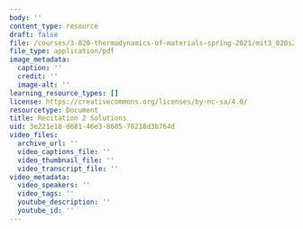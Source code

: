 ```yaml
---
body: ''
content_type: resource
draft: false
file: /courses/3-020-thermodynamics-of-materials-spring-2021/mit3_020s21_recitation2_solutions.pdf
file_type: application/pdf
image_metadata:
  caption: ''
  credit: ''
  image-alt: ''
learning_resource_types: []
license: https://creativecommons.org/licenses/by-nc-sa/4.0/
resourcetype: Document
title: Recitation 2 Solutions
uid: 3e221e18-d681-46e3-8605-78218d3b764d
video_files:
  archive_url: ''
  video_captions_file: ''
  video_thumbnail_file: ''
  video_transcript_file: ''
video_metadata:
  video_speakers: ''
  video_tags: ''
  youtube_description: ''
  youtube_id: ''
---
```

